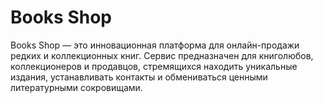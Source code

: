 # Books Shop

Books Shop — это инновационная платформа для онлайн-продажи редких и коллекционных книг. Сервис предназначен для книголюбов, коллекционеров и продавцов, стремящихся находить уникальные издания, устанавливать контакты и обмениваться ценными литературными сокровищами.
